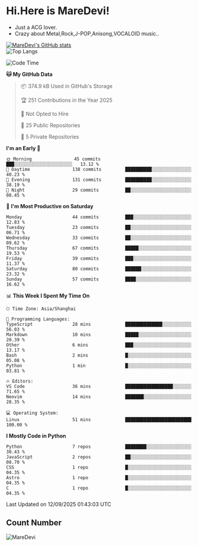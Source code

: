 # Hi.Here is MareDevi!

- Just a ACG lover.
- Crazy about Metal,Rock,J-POP,Anisong,VOCALOID music..

[![MareDevi's GitHub stats](https://github-readme-stats.vercel.app/api?username=MareDevi&show_icons=true&theme=algolia)](https://github.com/anuraghazra/github-readme-stats)  
![Top Langs](https://github-readme-stats.vercel.app/api/top-langs/?username=MareDevi&layout=compact&theme=algolia)

<!--START_SECTION:waka-->
![Code Time](http://img.shields.io/badge/Code%20Time-316%20hrs%2051%20mins-blue)

**🐱 My GitHub Data** 

> 📦 374.9 kB Used in GitHub's Storage 
 > 
> 🏆 251 Contributions in the Year 2025
 > 
> 🚫 Not Opted to Hire
 > 
> 📜 25 Public Repositories 
 > 
> 🔑 5 Private Repositories 
 > 
**I'm an Early 🐤** 

```text
🌞 Morning                45 commits          ███░░░░░░░░░░░░░░░░░░░░░░   13.12 % 
🌆 Daytime                138 commits         ██████████░░░░░░░░░░░░░░░   40.23 % 
🌃 Evening                131 commits         ██████████░░░░░░░░░░░░░░░   38.19 % 
🌙 Night                  29 commits          ██░░░░░░░░░░░░░░░░░░░░░░░   08.45 % 
```
📅 **I'm Most Productive on Saturday** 

```text
Monday                   44 commits          ███░░░░░░░░░░░░░░░░░░░░░░   12.83 % 
Tuesday                  23 commits          ██░░░░░░░░░░░░░░░░░░░░░░░   06.71 % 
Wednesday                33 commits          ██░░░░░░░░░░░░░░░░░░░░░░░   09.62 % 
Thursday                 67 commits          █████░░░░░░░░░░░░░░░░░░░░   19.53 % 
Friday                   39 commits          ███░░░░░░░░░░░░░░░░░░░░░░   11.37 % 
Saturday                 80 commits          ██████░░░░░░░░░░░░░░░░░░░   23.32 % 
Sunday                   57 commits          ████░░░░░░░░░░░░░░░░░░░░░   16.62 % 
```


📊 **This Week I Spent My Time On** 

```text
🕑︎ Time Zone: Asia/Shanghai

💬 Programming Languages: 
TypeScript               28 mins             ██████████████░░░░░░░░░░░   56.03 % 
Markdown                 10 mins             █████░░░░░░░░░░░░░░░░░░░░   20.39 % 
Other                    6 mins              ███░░░░░░░░░░░░░░░░░░░░░░   13.17 % 
Bash                     2 mins              █░░░░░░░░░░░░░░░░░░░░░░░░   05.08 % 
Python                   1 min               █░░░░░░░░░░░░░░░░░░░░░░░░   03.81 % 

🔥 Editors: 
VS Code                  36 mins             ██████████████████░░░░░░░   71.65 % 
Neovim                   14 mins             ███████░░░░░░░░░░░░░░░░░░   28.35 % 

💻 Operating System: 
Linux                    51 mins             █████████████████████████   100.00 % 
```

**I Mostly Code in Python** 

```text
Python                   7 repos             ████████░░░░░░░░░░░░░░░░░   30.43 % 
JavaScript               2 repos             ██░░░░░░░░░░░░░░░░░░░░░░░   08.70 % 
CSS                      1 repo              █░░░░░░░░░░░░░░░░░░░░░░░░   04.35 % 
Astro                    1 repo              █░░░░░░░░░░░░░░░░░░░░░░░░   04.35 % 
C                        1 repo              █░░░░░░░░░░░░░░░░░░░░░░░░   04.35 % 
```




 Last Updated on 12/09/2025 01:43:03 UTC
<!--END_SECTION:waka-->

## Count Number
![MareDevi](https://count.getloli.com/get/@maredevi?theme=moebooru-h)  

<!---
MareDevi/MareDevi is a ✨ special ✨ repository because its `README.md` (this file) appears on your GitHub profile.
You can click the Preview link to take a look at your changes.
--->
